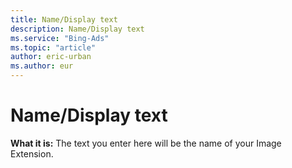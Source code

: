 ```yaml
---
title: Name/Display text
description: Name/Display text
ms.service: "Bing-Ads"
ms.topic: "article"
author: eric-urban
ms.author: eur
---
```


# Name/Display text

**What it is:**  The text you enter here will be the name of your Image Extension.


